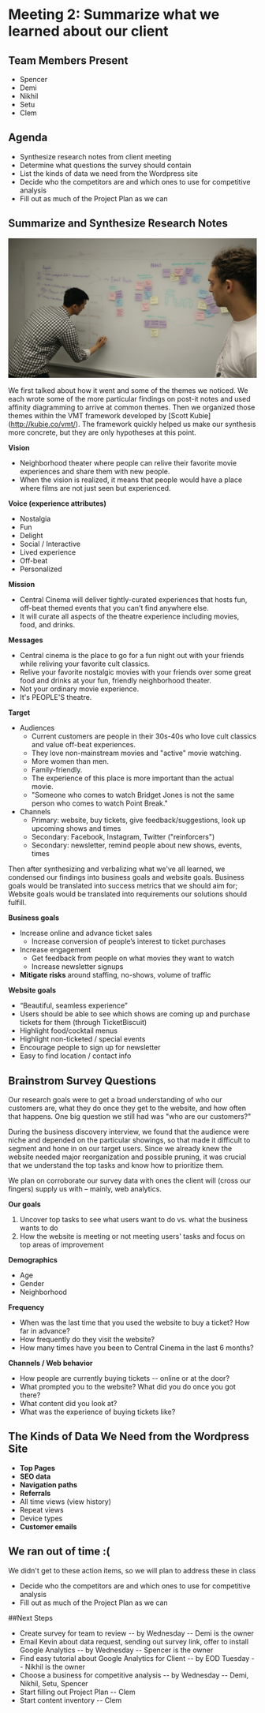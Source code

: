 # Meeting 2: Summarize what we learned about our client

## Team Members Present

- Spencer
- Demi
- Nikhil
- Setu
- Clem

## Agenda

- Synthesize research notes from client meeting
- Determine what questions the survey should contain
- List the kinds of data we need from the Wordpress site
- Decide who the competitors are and which ones to use for competitive analysis
- Fill out as much of the Project Plan as we can

## Summarize and Synthesize Research Notes

![Affinity diagramming themes](/images/meeting2-affinity1.jpg) 

We first talked about how it went and some of the themes we noticed. We each wrote some of the more particular findings on post-it notes and used affinity diagramming to arrive at common themes. Then we organized those themes within the VMT framework developed by [Scott Kubie] (http://kubie.co/vmt/). The framework quickly helped us make our synthesis more concrete, but they are only hypotheses at this point.

**Vision**
- Neighborhood theater where people can relive their favorite movie experiences and share them with new people.
- When the vision is realized, it means that people would have a place where films are not just seen but experienced.

**Voice (experience attributes)**
- Nostalgia
- Fun
- Delight
- Social / Interactive
- Lived experience
- Off-beat
- Personalized

**Mission**
- Central Cinema will deliver tightly-curated experiences that hosts fun, off-beat themed events that you can't find anywhere else.
- It will curate all aspects of the theatre experience including movies, food, and drinks.

**Messages**
- Central cinema is the place to go for a fun night out with your friends while reliving your favorite cult classics.
- Relive your favorite nostalgic movies with your friends over some great food and drinks at your fun, friendly neighborhood theater.
- Not your ordinary movie experience.
- It's PEOPLE'S theatre.

**Target**
- Audiences
  - Current customers are people in their 30s-40s who love cult classics and value off-beat experiences.
  - They love non-mainstream movies and "active" movie watching.
  - More women than men.
  - Family-friendly.
  - The experience of this place is more important than the actual movie.
  - "Someone who comes to watch Bridget Jones is not the same person who comes to watch Point Break."
- Channels
  - Primary: website, buy tickets, give feedback/suggestions, look up upcoming shows and times
  - Secondary: Facebook, Instagram, Twitter ("reinforcers") 
  - Secondary: newsletter, remind people about new shows, events, times

Then after synthesizing and verbalizing what we've all learned, we condensed our findings into business goals and website goals. Business goals would be translated into success metrics that we should aim for; Website goals would be translated into requirements our solutions should fulfill.

**Business goals**
- Increase online and advance ticket sales
  - Increase conversion of people’s interest to ticket purchases
- Increase engagement
  - Get feedback from people on what movies they want to watch
  - Increase newsletter signups
- **Mitigate risks** around staffing, no-shows, volume of traffic

**Website goals**
- “Beautiful, seamless experience”
- Users should be able to see which shows are coming up and purchase tickets for them (through TicketBiscuit)
- Highlight food/cocktail menus
- Highlight non-ticketed / special events
- Encourage people to sign up for newsletter
- Easy to find location / contact info

## Brainstrom Survey Questions

Our research goals were to get a broad understanding of who our customers are, what they do once they get to the website, and how often that happens. One big question we still had was "who are our customers?" 

During the business discovery interview, we found that the audience were niche and depended on the particular showings, so that made it difficult to segment and hone in on our target users. Since we already knew the website needed major reorganization and possible pruning, it was crucial that we understand the top tasks and know how to prioritize them.

We plan on corroborate our survey data with ones the client will (cross our fingers) supply us with – mainly, web analytics. 

**Our goals**
  1. Uncover top tasks to see what users want to do vs. what the business wants to do
  2. How the website is meeting or not meeting users' tasks and focus on top areas of improvement

**Demographics**
- Age
- Gender
- Neighborhood

**Frequency**
- When was the last time that you used the website to buy a ticket? How far in advance?
- How frequently do they visit the website? 
- How many times have you been to Central Cinema in the last 6 months?

**Channels / Web behavior**
- How people are currently buying tickets -- online or at the door? 
- What prompted you to the website? What did you do once you got there?
- What content did you look at? 
- What was the experience of buying tickets like?

## The Kinds of Data We Need from the Wordpress Site

- **Top Pages**
- **SEO data**
- **Navigation paths**
- **Referrals** 
- All time views (view history)
- Repeat views 
- Device types
- **Customer emails**

## We ran out of time :(

We didn't get to these action items, so we will plan to address these in class
- Decide who the competitors are and which ones to use for competitive analysis
- Fill out as much of the Project Plan as we can

##Next Steps

- Create survey for team to review -- by Wednesday --  Demi is the owner
- Email Kevin about data request, sending out survey link, offer to install Google Analytics -- by Wednesday -- Spencer is the owner
- Find easy tutorial about Google Analytics for Client -- by EOD Tuesday -- Nikhil is the owner
- Choose a business for competitive analysis -- by Wednesday -- Demi, Nikhil, Setu, Spencer
- Start filling out Project Plan -- Clem
- Start content inventory -- Clem

